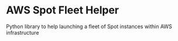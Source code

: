 # AWS Spot Fleet Helper

Python library to help launching a fleet of Spot instances within AWS infrastructure

